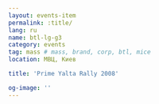 ```yaml
---
layout: events-item
permalink: :title/
lang: ru
name: btl-lg-g3
category: events
tag: mass # mass, brand, corp, btl, mice
location: МВЦ, Киев

title: 'Prime Yalta Rally 2008'

og-image: ''
---
```

